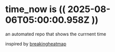 # time_now is (( 2025-08-06T05:00:00.958Z ))

an automated repo that shows the currnent time

inspired by [breakingheatmap](https://github.com/breakingheatmap/breakingheatmap)